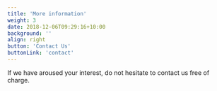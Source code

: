 ```yaml
---
title: 'More information'
weight: 3
date: 2018-12-06T09:29:16+10:00
background: ''
align: right
button: 'Contact Us'
buttonLink: 'contact'
---
```


If we have aroused your interest, do not hesitate to contact us free of charge.
